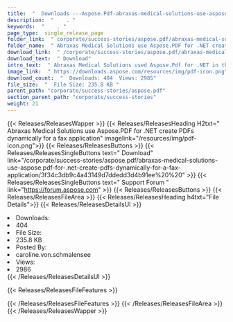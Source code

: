 ```yaml
---
title:  "  Downloads ---Aspose.Pdf-abraxas-medical-solutions-use-aspose.pdf-for-.net-create-pdfs-dynamically-for-a-fax-application . " 
description:  "    . " 
keywords:  "    . " 
page_type:  single_release_page
folder_link:  " corporate/success-stories/aspose.pdf/abraxas-medical-solutions-use-aspose.pdf-for-.net-create-pdfs-dynamically-for-a-fax-application/"
folder_name:  " Abraxas Medical Solutions use Aspose.PDF for .NET create PDFs dynamically for a fax application"
download_link:  " /corporate/success-stories/aspose.pdf/abraxas-medical-solutions-use-aspose.pdf-for-.net-create-pdfs-dynamically-for-a-fax-application/3f34c3db9c4a43149d7ddedd3d4b91ee"
download_text:  " Download"
intro_text:  " Abraxas Medical Solutions used Aspose.Pdf for .NET in their product to give the ..."
image_link:  " https://downloads.aspose.com/resources/img/pdf-icon.png"
download_count:  "  Downloads: 404  Views: 2985"
file_size:  "  File Size: 235.8 KB "
parent_path: "corporate/success-stories/aspose.pdf"
section_parent_path: "corporate/success-stories"
weight: 21 
---
```


{{< Releases/ReleasesWapper >}}
  {{< Releases/ReleasesHeading H2txt=" Abraxas Medical Solutions use Aspose.PDF for .NET create PDFs dynamically for a fax application" imagelink="/resources/img/pdf-icon.png">}}
  {{< Releases/ReleasesButtons >}}
    {{< Releases/ReleasesSingleButtons text=" Download" link="/corporate/success-stories/aspose.pdf/abraxas-medical-solutions-use-aspose.pdf-for-.net-create-pdfs-dynamically-for-a-fax-application/3f34c3db9c4a43149d7ddedd3d4b91ee%20%20" >}}
    {{< Releases/ReleasesSingleButtons text=" Support Forum " link="https://forum.aspose.com" >}}
  {{< Releases/ReleasesButtons >}}
  {{< Releases/ReleasesFileArea >}}
    {{< Releases/ReleasesHeading h4txt="File Details">}}
    {{< Releases/ReleasesDetailsUl >}}
             <li>Downloads:</li><li>404</li><li>File Size:</li><li>235.8 KB</li><li>Posted By:</li><li>caroline.von.schmalensee</li><li>Views:</li><li>2986</li>
    {{< /Releases/ReleasesDetailsUl >}}

  {{< Releases/ReleasesFileFeatures >}}
      
  {{< /Releases/ReleasesFileFeatures >}}
 {{< /Releases/ReleasesFileArea >}}
{{< /Releases/ReleasesWapper >}}


